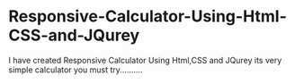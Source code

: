 # Responsive-Calculator-Using-Html-CSS-and-JQurey
I have created Responsive Calculator Using Html,CSS and JQurey its very simple calculator you must try..........
